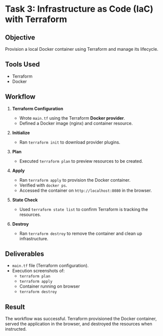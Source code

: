 # Task 3: Infrastructure as Code (IaC) with Terraform

## Objective
Provision a local Docker container using Terraform and manage its lifecycle.

## Tools Used
- Terraform  
- Docker  

## Workflow
1. **Terraform Configuration**  
   - Wrote `main.tf` using the Terraform **Docker provider**.  
   - Defined a Docker image (nginx) and container resource.  

2. **Initialize**  
   - Ran `terraform init` to download provider plugins.  

3. **Plan**  
   - Executed `terraform plan` to preview resources to be created.  

4. **Apply**  
   - Ran `terraform apply` to provision the Docker container.  
   - Verified with `docker ps`.  
   - Accessed the container on `http://localhost:8080` in the browser.  

5. **State Check**  
   - Used `terraform state list` to confirm Terraform is tracking the resources.  

6. **Destroy**  
   - Ran `terraform destroy` to remove the container and clean up infrastructure.  

## Deliverables
- `main.tf` file (Terraform configuration).  
- Execution screenshots of:  
  - `terraform plan`  
  - `terraform apply`  
  - Container running on browser  
  - `terraform destroy`  

## Result
The workflow was successful. Terraform provisioned the Docker container, served the application in the browser, and destroyed the resources when instructed.


